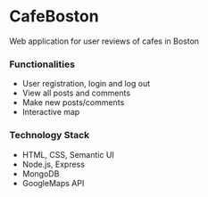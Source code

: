 # CafeBoston
Web application for user reviews of cafes in Boston

### Functionalities
- User registration, login and log out
- View all posts and comments
- Make new posts/comments
- Interactive map

### Technology Stack
- HTML, CSS, Semantic UI
- Node.js, Express
- MongoDB
- GoogleMaps API
